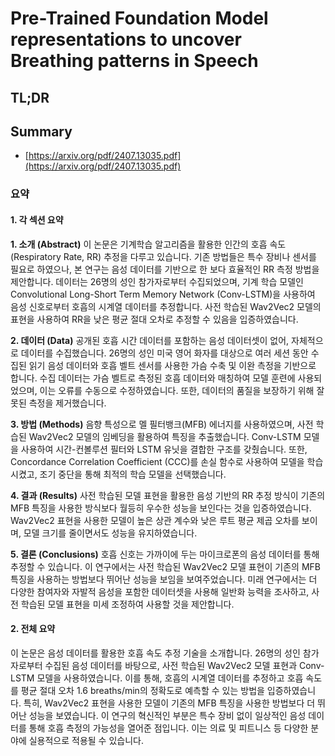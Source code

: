 # Pre-Trained Foundation Model representations to uncover Breathing patterns in Speech
## TL;DR
## Summary
- [https://arxiv.org/pdf/2407.13035.pdf](https://arxiv.org/pdf/2407.13035.pdf)

### 요약

#### 1. 각 섹션 요약

**1. 소개 (Abstract)**
이 논문은 기계학습 알고리즘을 활용한 인간의 호흡 속도(Respiratory Rate, RR) 추정을 다루고 있습니다. 기존 방법들은 특수 장비나 센서를 필요로 하였으나, 본 연구는 음성 데이터를 기반으로 한 보다 효율적인 RR 측정 방법을 제안합니다. 데이터는 26명의 성인 참가자로부터 수집되었으며, 기계 학습 모델인 Convolutional Long-Short Term Memory Network (Conv-LSTM)을 사용하여 음성 신호로부터 호흡의 시계열 데이터를 추정합니다. 사전 학습된 Wav2Vec2 모델의 표현을 사용하여 RR을 낮은 평균 절대 오차로 추정할 수 있음을 입증하였습니다.

**2. 데이터 (Data)**
공개된 호흡 시간 데이터를 포함하는 음성 데이터셋이 없어, 자체적으로 데이터를 수집했습니다. 26명의 성인 미국 영어 화자를 대상으로 여러 세션 동안 수집된 읽기 음성 데이터와 호흡 벨트 센서를 사용한 가슴 수축 및 이완 측정을 기반으로 합니다. 수집 데이터는 가슴 벨트로 측정된 호흡 데이터와 매칭하여 모델 훈련에 사용되었으며, 이는 오류를 수동으로 수정하였습니다. 또한, 데이터의 품질을 보장하기 위해 잘못된 측정을 제거했습니다.

**3. 방법 (Methods)**
음향 특성으로 멜 필터뱅크(MFB) 에너지를 사용하였으며, 사전 학습된 Wav2Vec2 모델의 임베딩을 활용하여 특징을 추출했습니다. Conv-LSTM 모델을 사용하여 시간-컨볼루션 필터와 LSTM 유닛을 결합한 구조를 갖췄습니다. 또한, Concordance Correlation Coefficient (CCC)를 손실 함수로 사용하여 모델을 학습시켰고, 조기 중단을 통해 최적의 학습 모델을 선택했습니다.

**4. 결과 (Results)**
사전 학습된 모델 표현을 활용한 음성 기반의 RR 추정 방식이 기존의 MFB 특징을 사용한 방식보다 월등히 우수한 성능을 보인다는 것을 입증하였습니다. Wav2Vec2 표현을 사용한 모델이 높은 상관 계수와 낮은 루트 평균 제곱 오차를 보이며, 모델 크기를 줄이면서도 성능을 유지하였습니다.

**5. 결론 (Conclusions)**
호흡 신호는 가까이에 두는 마이크로폰의 음성 데이터를 통해 추정할 수 있습니다. 이 연구에서는 사전 학습된 Wav2Vec2 모델 표현이 기존의 MFB 특징을 사용하는 방법보다 뛰어난 성능을 보임을 보여주었습니다. 미래 연구에서는 더 다양한 참여자와 자발적 음성을 포함한 데이터셋을 사용해 일반화 능력을 조사하고, 사전 학습된 모델 표현을 미세 조정하여 사용할 것을 제안합니다.

#### 2. 전체 요약
이 논문은 음성 데이터를 활용한 호흡 속도 추정 기술을 소개합니다. 26명의 성인 참가자로부터 수집된 음성 데이터를 바탕으로, 사전 학습된 Wav2Vec2 모델 표현과 Conv-LSTM 모델을 사용하였습니다. 이를 통해, 호흡의 시계열 데이터를 추정하고 호흡 속도를 평균 절대 오차 1.6 breaths/min의 정확도로 예측할 수 있는 방법을 입증하였습니다. 특히, Wav2Vec2 표현을 사용한 모델이 기존의 MFB 특징을 사용한 방법보다 더 뛰어난 성능을 보였습니다. 이 연구의 혁신적인 부분은 특수 장비 없이 일상적인 음성 데이터를 통해 호흡 측정의 가능성을 열어준 점입니다. 이는 의료 및 피트니스 등 다양한 분야에 실용적으로 적용될 수 있습니다.